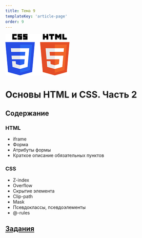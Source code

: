 ```yaml
---
title: Тема 9
templateKey: 'article-page'
order: 9
---
```

![HTML & CSS](../images/CSS3_and_HTML5_logos_small.png "HTML & CSS")

# Основы HTML и CSS. Часть 2

## Содержание

### <gatsby-link to="/externals/topic9/html-fundamentals-part2">HTML</gatsby-link>

-   <gatsby-link to="/externals/topic9/html-fundamentals-part2#iframe">iframe</gatsby-link>
-   <gatsby-link to="/externals/topic9/html-fundamentals-part2#form">Форма</gatsby-link>
-   <gatsby-link to="/externals/topic9/html-fundamentals-part2#атрибуты-формы">Атрибуты формы</gatsby-link>
-   <gatsby-link to="/externals/topic9/html-fundamentals-part2#краткое-описание-обязательных-пунктов">Краткое описание обязательных пунктов</gatsby-link>

### <gatsby-link to="/externals/topic9/css-fundamentals-part2">CSS</gatsby-link>

-   <gatsby-link to="/externals/topic9/css-fundamentals-part2#z-index">Z-index</gatsby-link>
-   <gatsby-link to="/externals/topic9/css-fundamentals-part2#overflow">Overflow</gatsby-link>
-   <gatsby-link to="/externals/topic9/css-fundamentals-part2#скрытие-элемента">Скрытие элемента</gatsby-link>
-   <gatsby-link to="/externals/topic9/css-fundamentals-part2#clip-path">Clip-path</gatsby-link>
-   <gatsby-link to="/externals/topic9/css-fundamentals-part2#mask">Mask</gatsby-link>
-   <gatsby-link to="/externals/topic9/css-fundamentals-part2#псевдоклассы-псевдоэлементы">Псевдоклассы, псевдоэлементы</gatsby-link>
-   <gatsby-link to="/externals/topic9/css-fundamentals-part2#rules">@-rules</gatsby-link>

## [Задания](https://github.com/WebPurple/external-courses/tree/master/src/ex10_html-css-fundamentals-part2/README.md)
